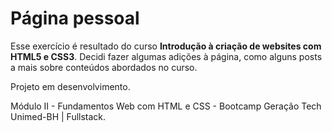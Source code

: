 # Página pessoal 

Esse exercício é resultado do curso **Introdução à criação de websites com HTML5 e CSS3**. Decidi fazer algumas adições à página, como alguns posts a mais sobre conteúdos abordados no curso. 

Projeto em desenvolvimento.

Módulo II - Fundamentos Web com HTML e CSS - Bootcamp Geração Tech Unimed-BH | Fullstack.